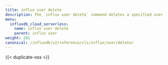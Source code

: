 ```yaml
---
title: influx user delete
description: The `influx user delete` command deletes a specified user.
menu:
  influxdb_cloud_serverless:
    name: influx user delete
    parent: influx user
weight: 201
canonical: /influxdb/v2/reference/cli/influx/user/delete/
---
```


{{< duplicate-oss >}}
